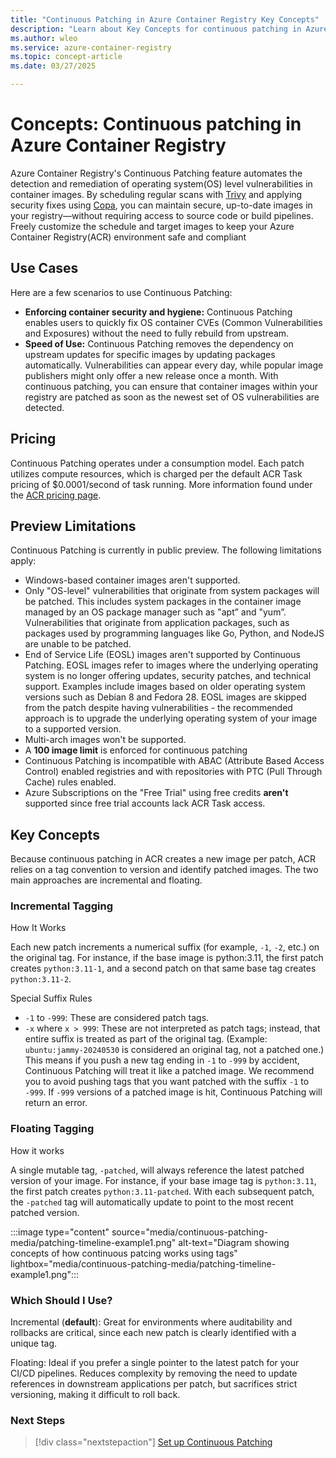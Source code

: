 ```yaml
---
title: "Continuous Patching in Azure Container Registry Key Concepts"
description: "Learn about Key Concepts for continuous patching in Azure Container Registry."
ms.author: wleo
ms.service: azure-container-registry
ms.topic: concept-article
ms.date: 03/27/2025

---
```


# Concepts: Continuous patching in Azure Container Registry

Azure Container Registry's Continuous Patching feature automates the detection and remediation of operating system(OS) level vulnerabilities in container images. By scheduling regular scans with [Trivy](https://trivy.dev/) and applying security fixes using [Copa](https://project-copacetic.github.io/copacetic/website/), you can maintain secure, up-to-date images in your registry—without requiring access to source code or build pipelines. Freely customize the schedule and target images to keep your Azure Container Registry(ACR) environment safe and compliant

## Use Cases

Here are a few scenarios to use Continuous Patching:

- **Enforcing container security and hygiene:** Continuous Patching enables users to quickly fix OS container CVEs (Common Vulnerabilities and Exposures) without the need to fully rebuild from upstream.
- **Speed of Use:** Continuous Patching removes the dependency on upstream updates for specific images by updating packages automatically. Vulnerabilities can appear every day, while popular image publishers might only offer a new release once a month. With continuous patching, you can ensure that container images within your registry are patched as soon as the newest set of OS vulnerabilities are detected.

## Pricing
Continuous Patching operates under a consumption model. Each patch utilizes compute resources, which is charged per the default ACR Task pricing of $0.0001/second of task running. More information found under the [ACR pricing page](https://azure.microsoft.com/pricing/details/container-registry/?msockid=39cc5589db1c66a6375d41dcda9867d2).

## Preview Limitations

Continuous Patching is currently in public preview. The following limitations apply:
- Windows-based container images aren't supported.
- Only "OS-level" vulnerabilities that originate from system packages will be patched. This includes system packages in the container image managed by an OS package manager such as "apt” and "yum”. Vulnerabilities that originate from application packages, such as packages used by programming languages like Go, Python, and NodeJS are unable to be patched.  
- End of Service Life (EOSL) images aren't supported by Continuous Patching. EOSL images refer to images where the underlying operating system is no longer offering updates, security patches, and technical support. Examples include images based on older operating system versions such as Debian 8 and Fedora 28. EOSL images are skipped from the patch despite having vulnerabilities - the recommended approach is to upgrade the underlying operating system of your image to a supported version.
- Multi-arch images won't be supported. 
- A **100 image limit** is enforced for continuous patching
- Continuous Patching is incompatible with ABAC (Attribute Based Access Control) enabled registries and with repositories with PTC (Pull Through Cache) rules enabled.
- Azure Subscriptions on the "Free Trial" using free credits **aren't** supported since free trial accounts lack ACR Task access. 

## Key Concepts
Because continuous patching in ACR creates a new image per patch, ACR relies on a tag convention to version and identify patched images. The two main approaches are incremental and floating.

### Incremental Tagging
How It Works

Each new patch increments a numerical suffix (for example, ```-1```, ```-2```, etc.) on the original tag. For instance, if the base image is python:3.11, the first patch creates ```python:3.11-1```, and a second patch on that same base tag creates ```python:3.11-2```.

Special Suffix Rules

- ```-1``` to ```-999```: These are considered patch tags.
- ```-x``` where ```x > 999```: These are not interpreted as patch tags; instead, that entire suffix is treated as part of the original tag. (Example: ```ubuntu:jammy-20240530``` is considered an original tag, not a patched one.)
This means if you push a new tag ending in ```-1``` to ```-999``` by accident, Continuous Patching will treat it like a patched image. We recommend you to avoid pushing tags that you want patched with the suffix ```-1``` to ```-999```. If ```-999``` versions of a patched image is hit, Continuous Patching will return an error.

### Floating Tagging

How it works

A single mutable tag, ```-patched```, will always reference the latest patched version of your image. For instance, if your base image tag is ```python:3.11```, the first patch creates ```python:3.11-patched```. With each subsequent patch, the ```-patched``` tag will automatically update to point to the most recent patched version.

:::image type="content" source="media/continuous-patching-media/patching-timeline-example1.png" alt-text="Diagram showing concepts of how continuous patcing works using tags" lightbox="media/continuous-patching-media/patching-timeline-example1.png":::

### Which Should I Use?

Incremental (**default**): Great for environments where auditability and rollbacks are critical, since each new patch is clearly identified with a unique tag.

Floating: Ideal if you prefer a single pointer to the latest patch for your CI/CD pipelines. Reduces complexity by removing the need to update references in downstream applications per patch, but sacrifices strict versioning, making it difficult to roll back. 

### Next Steps

> [!div class="nextstepaction"]
> [Set up Continuous Patching](how-to-continuous-patching.md)